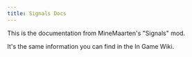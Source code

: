 ```yaml
---
title: Signals Docs
---
```


This is the documentation from MineMaarten's "Signals" mod.

It's the same information you can find in the In Game Wiki.

